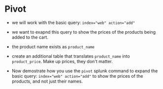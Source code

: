# Pivot

* we will work with the basic query:
    `index="web" action="add"`

* we want to exapnd this query to show the prices of the products being added to the cart.

* the product name exists as `product_name`

* create an additional table that translates `product_name` into `product_price`. Make up prices, they don't matter.

* Now demostrate how you use the `pivot` splunk command to expand the basic query:
    `index="web" action="add"`
to show the prices of the products, and not just their names.
